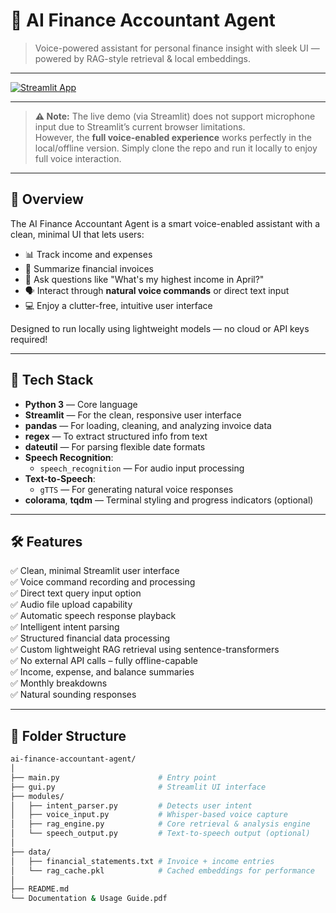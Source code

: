 # 🧠 AI Finance Accountant Agent

> Voice-powered assistant for personal finance insight with sleek UI — powered by RAG-style retrieval & local embeddings.

---

[![Streamlit App](https://img.shields.io/badge/🚀%20Live%20Demo-Streamlit-ff4b4b?style=for-the-badge&logo=streamlit)](https://ai-finance-accountant-agent.streamlit.app/)

---

> **⚠️ Note:** The live demo (via Streamlit) does not support microphone input due to Streamlit’s current browser limitations.  
> However, the **full voice-enabled experience** works perfectly in the local/offline version. Simply clone the repo and run it locally to enjoy full voice interaction.

---

## 🚀 Overview

The AI Finance Accountant Agent is a smart voice-enabled assistant with a clean, minimal UI that lets users:

- 📊 Track income and expenses  
- 🧾 Summarize financial invoices  
- 🧠 Ask questions like "What's my highest income in April?"  
- 🗣️ Interact through **natural voice commands** or direct text input  
- 💻 Enjoy a clutter-free, intuitive user interface  

Designed to run locally using lightweight models — no cloud or API keys required!  

---

## 🧰 Tech Stack

- **Python 3** — Core language  
- **Streamlit** — For the clean, responsive user interface  
- **pandas** — For loading, cleaning, and analyzing invoice data  
- **regex** — To extract structured info from text  
- **dateutil** — For parsing flexible date formats  
- **Speech Recognition**:  
  - `speech_recognition` — For audio input processing  
- **Text-to-Speech**:  
  - `gTTS` — For generating natural voice responses  
- **colorama**, **tqdm** — Terminal styling and progress indicators (optional)  

---

## 🛠️ Features

✅ Clean, minimal Streamlit user interface  
✅ Voice command recording and processing  
✅ Direct text query input option  
✅ Audio file upload capability  
✅ Automatic speech response playback  
✅ Intelligent intent parsing  
✅ Structured financial data processing  
✅ Custom lightweight RAG retrieval using sentence-transformers  
✅ No external API calls – fully offline-capable  
✅ Income, expense, and balance summaries  
✅ Monthly breakdowns  
✅ Natural sounding responses  

---

## 📂 Folder Structure

```bash
ai-finance-accountant-agent/
│
├── main.py                      # Entry point
├── gui.py                       # Streamlit UI interface
├── modules/
│   ├── intent_parser.py         # Detects user intent
│   ├── voice_input.py           # Whisper-based voice capture
│   ├── rag_engine.py            # Core retrieval & analysis engine
│   └── speech_output.py         # Text-to-speech output (optional)
│
├── data/
│   ├── financial_statements.txt # Invoice + income entries
│   └── rag_cache.pkl            # Cached embeddings for performance
│
├── README.md
└── Documentation & Usage Guide.pdf




